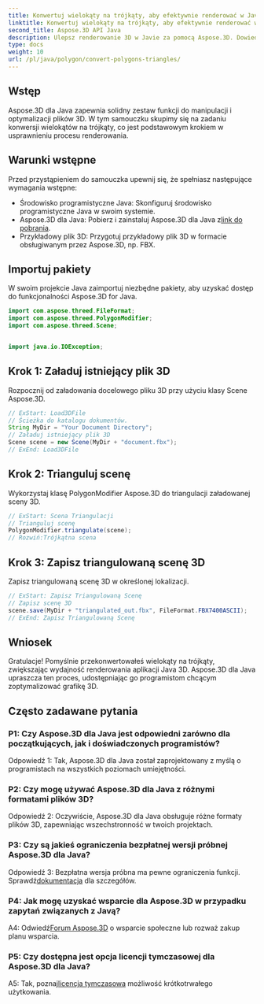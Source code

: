 ```yaml
---
title: Konwertuj wielokąty na trójkąty, aby efektywnie renderować w Java 3D
linktitle: Konwertuj wielokąty na trójkąty, aby efektywnie renderować w Java 3D
second_title: Aspose.3D API Java
description: Ulepsz renderowanie 3D w Javie za pomocą Aspose.3D. Dowiedz się, jak konwertować wielokąty na trójkąty, aby uzyskać optymalną wydajność. Pobierz teraz, aby móc płynnie programować w 3D.
type: docs
weight: 10
url: /pl/java/polygon/convert-polygons-triangles/
---
```

## Wstęp

Aspose.3D dla Java zapewnia solidny zestaw funkcji do manipulacji i optymalizacji plików 3D. W tym samouczku skupimy się na zadaniu konwersji wielokątów na trójkąty, co jest podstawowym krokiem w usprawnieniu procesu renderowania.

## Warunki wstępne

Przed przystąpieniem do samouczka upewnij się, że spełniasz następujące wymagania wstępne:

- Środowisko programistyczne Java: Skonfiguruj środowisko programistyczne Java w swoim systemie.
-  Aspose.3D dla Java: Pobierz i zainstaluj Aspose.3D dla Java z[link do pobrania](https://releases.aspose.com/3d/java/).
- Przykładowy plik 3D: Przygotuj przykładowy plik 3D w formacie obsługiwanym przez Aspose.3D, np. FBX.

## Importuj pakiety

W swoim projekcie Java zaimportuj niezbędne pakiety, aby uzyskać dostęp do funkcjonalności Aspose.3D for Java.

```java
import com.aspose.threed.FileFormat;
import com.aspose.threed.PolygonModifier;
import com.aspose.threed.Scene;


import java.io.IOException;
```

## Krok 1: Załaduj istniejący plik 3D

Rozpocznij od załadowania docelowego pliku 3D przy użyciu klasy Scene Aspose.3D.

```java
// ExStart: Load3DFile
// Ścieżka do katalogu dokumentów.
String MyDir = "Your Document Directory";
// Załaduj istniejący plik 3D
Scene scene = new Scene(MyDir + "document.fbx");
// ExEnd: Load3DFile
```

## Krok 2: Trianguluj scenę

Wykorzystaj klasę PolygonModifier Aspose.3D do triangulacji załadowanej sceny 3D.

```java
// ExStart: Scena Triangulacji
// Trianguluj scenę
PolygonModifier.triangulate(scene);
// Rozwiń:Trójkątna scena
```

## Krok 3: Zapisz triangulowaną scenę 3D

Zapisz triangulowaną scenę 3D w określonej lokalizacji.

```java
// ExStart: Zapisz Triangulowaną Scenę
// Zapisz scenę 3D
scene.save(MyDir + "triangulated_out.fbx", FileFormat.FBX7400ASCII);
// ExEnd: Zapisz Triangulowaną Scenę
```

## Wniosek

Gratulacje! Pomyślnie przekonwertowałeś wielokąty na trójkąty, zwiększając wydajność renderowania aplikacji Java 3D. Aspose.3D dla Java upraszcza ten proces, udostępniając go programistom chcącym zoptymalizować grafikę 3D.

## Często zadawane pytania

### P1: Czy Aspose.3D dla Java jest odpowiedni zarówno dla początkujących, jak i doświadczonych programistów?

Odpowiedź 1: Tak, Aspose.3D dla Java został zaprojektowany z myślą o programistach na wszystkich poziomach umiejętności.

### P2: Czy mogę używać Aspose.3D dla Java z różnymi formatami plików 3D?

Odpowiedź 2: Oczywiście, Aspose.3D dla Java obsługuje różne formaty plików 3D, zapewniając wszechstronność w twoich projektach.

### P3: Czy są jakieś ograniczenia bezpłatnej wersji próbnej Aspose.3D dla Java?

Odpowiedź 3: Bezpłatna wersja próbna ma pewne ograniczenia funkcji. Sprawdź[dokumentacja](https://reference.aspose.com/3d/java/) dla szczegółów.

### P4: Jak mogę uzyskać wsparcie dla Aspose.3D w przypadku zapytań związanych z Javą?

 A4: Odwiedź[Forum Aspose.3D](https://forum.aspose.com/c/3d/18) o wsparcie społeczne lub rozważ zakup planu wsparcia.

### P5: Czy dostępna jest opcja licencji tymczasowej dla Aspose.3D dla Java?

 A5: Tak, poznaj[licencja tymczasowa](https://purchase.aspose.com/temporary-license/) możliwość krótkotrwałego użytkowania.